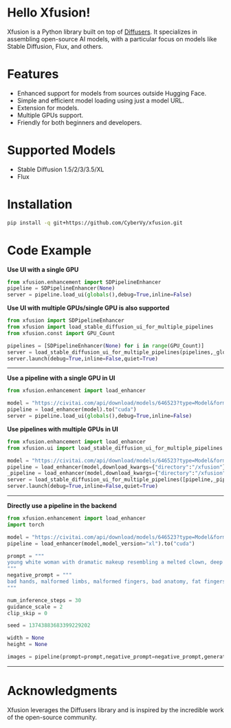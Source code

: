 # Hello Xfusion!
Xfusion is a Python library built on top of [Diffusers](https://github.com/huggingface/diffusers). It specializes in assembling open-source AI models, with a particular focus on models like Stable Diffusion, Flux, and others.

# Features
- Enhanced support for models from sources outside Hugging Face.
- Simple and efficient model loading using just a model URL.
- Extension for models.
- Multiple GPUs support.
- Friendly for both beginners and developers.

# Supported Models
- Stable Diffusion 1.5/2/3/3.5/XL
- Flux

# Installation
```bash
pip install -q git+https://github.com/CyberVy/xfusion.git
```
# Code Example
**Use UI with a single GPU**
```python
from xfusion.enhancement import SDPipelineEnhancer
pipeline = SDPipelineEnhancer(None)
server = pipeline.load_ui(globals(),debug=True,inline=False)
```
**Use UI with multiple GPUs/single GPU is also supported**

```python
from xfusion import SDPipelineEnhancer
from xfusion import load_stable_diffusion_ui_for_multiple_pipelines
from xfusion.const import GPU_Count

pipelines = [SDPipelineEnhancer(None) for i in range(GPU_Count)]
server = load_stable_diffusion_ui_for_multiple_pipelines(pipelines,_globals=globals())
server.launch(debug=True,inline=False,quiet=True)
```
---
**Use a pipeline with a single GPU in UI**
```python
from xfusion.enhancement import load_enhancer

model = "https://civitai.com/api/download/models/646523?type=Model&format=SafeTensor&size=pruned&fp=fp16"
pipeline = load_enhancer(model).to("cuda")
server = pipeline.load_ui(globals(),debug=True,inline=False)
```

**Use pipelines with multiple GPUs in UI**
```python
from xfusion.enhancement import load_enhancer
from xfusion.ui import load_stable_diffusion_ui_for_multiple_pipelines

model = "https://civitai.com/api/download/models/646523?type=Model&format=SafeTensor&size=pruned&fp=fp16"
pipeline = load_enhancer(model,download_kwargs={"directory":"/xfusion"}).to("cuda:0")
_pipeline = load_enhancer(model,download_kwargs={"directory":"/xfusion"}).to("cuda:1")
server = load_stable_diffusion_ui_for_multiple_pipelines([pipeline,_pipeline],_globals=globals())
server.launch(debug=True,inline=False,quiet=True)
```
---
**Directly use a pipeline in the backend**
```python
from xfusion.enhancement import load_enhancer
import torch

model = "https://civitai.com/api/download/models/646523?type=Model&format=SafeTensor&size=pruned&fp=fp16"
pipeline = load_enhancer(model,model_version="xl").to("cuda")

prompt = """
young white woman with dramatic makeup resembling a melted clown, deep black smokey eyes, smeared red lipstick, and white face paint streaks, wet hair falling over shoulders, dark and intense aesthetic, fashion editorial style, aged around 20 years, inspired by rick genest's zombie boy look, best quality
"""
negative_prompt = """
bad hands, malformed limbs, malformed fingers, bad anatomy, fat fingers, ugly, unreal, cgi, airbrushed, watermark, low resolution
"""

num_inference_steps = 30
guidance_scale = 2
clip_skip = 0

seed = 13743883683399229202

width = None
height = None

images = pipeline(prompt=prompt,negative_prompt=negative_prompt,generator=torch.Generator(pipeline.device).manual_seed(seed),width=width,height=height,num_inference_steps=num_inference_steps,guidance_scale=guidance_scale,clip_skip=clip_skip).images
```
---
# Acknowledgments
Xfusion leverages the Diffusers library and is inspired by the incredible work of the open-source community.
